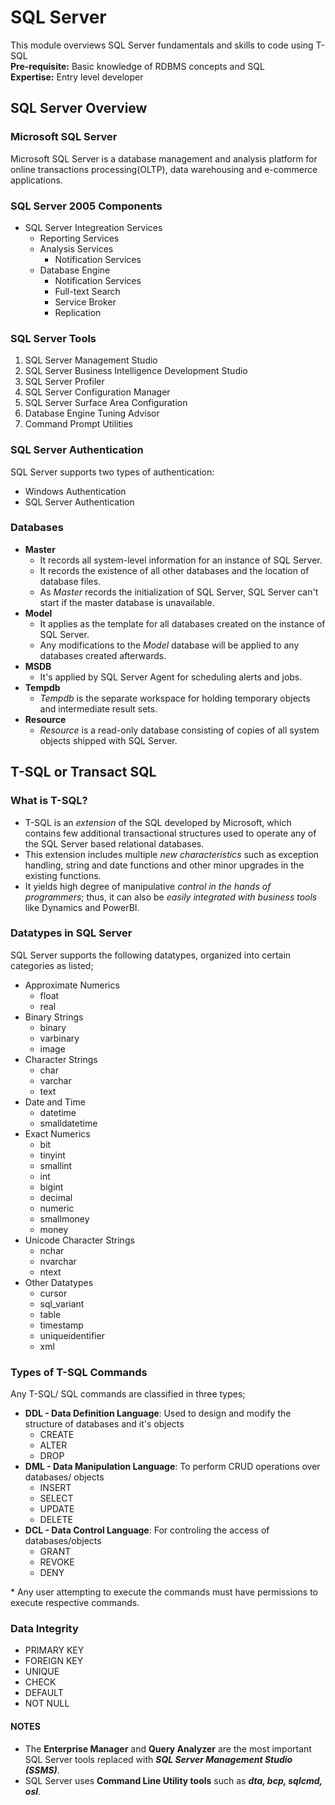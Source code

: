 # SQL Server
This module overviews SQL Server fundamentals and skills to code using T-SQL  
**Pre-requisite:** Basic knowledge of RDBMS concepts and SQL   
**Expertise:** Entry level developer  

## SQL Server Overview 

### Microsoft SQL Server
Microsoft SQL Server is a database management and analysis platform for online transactions processing(OLTP), data warehousing and e-commerce applications.  

### SQL Server 2005 Components
- SQL Server Integreation Services
  - Reporting Services
  - Analysis Services
    - Notification Services
  - Database Engine
    - Notification Services
    - Full-text Search
    - Service Broker
    - Replication  
    
### SQL Server Tools
1. SQL Server Management Studio
2. SQL Server Business Intelligence Development Studio
3. SQL Server Profiler
4. SQL Server Configuration Manager
5. SQL Server Surface Area Configuration
6. Database Engine Tuning Advisor
7. Command Prompt Utilities

### SQL Server Authentication
SQL Server supports two types of authentication:  
- Windows Authentication
- SQL Server Authentication

### Databases
  - **Master**
    - It records all system-level information for an instance of SQL Server.
    - It records the existence of all other databases and the location of database files.
    - As *Master* records the initialization of SQL Server, SQL Server can't start if the master database is unavailable. 
  - **Model**
    - It applies as the template for all databases created on the instance of SQL Server.
    - Any modifications to the *Model* database will be applied to any databases created afterwards.
  - **MSDB**
	- It's applied by SQL Server Agent for scheduling alerts and jobs.
  - **Tempdb**
	- *Tempdb* is the separate workspace for holding temporary objects and intermediate result sets.
  - **Resource**
	- *Resource* is a read-only database consisting of copies of all system objects shipped with SQL Server.

## T-SQL or Transact SQL

### What is T-SQL?  
  - T-SQL is an *extension* of the SQL developed by Microsoft, which contains few additional transactional structures used to operate any of the SQL Server based relational databases.
  - This extension includes multiple *new characteristics* such as exception handling, string and date functions and other minor upgrades in the existing functions.
  - It yields high degree of manipulative *control in the hands of programmers*; thus, it can also be *easily integrated with business tools* like Dynamics and PowerBI.

### Datatypes in SQL Server
SQL Server supports the following datatypes, organized into certain categories as listed;
- Approximate Numerics
	- float
	- real
- Binary Strings
	- binary
	- varbinary
	- image
- Character Strings
	- char
	- varchar
	- text
- Date and Time
	- datetime
	- smalldatetime
- Exact Numerics
	- bit
	- tinyint
	- smallint
	- int
	- bigint
	- decimal
	- numeric
	- smallmoney
	- money
- Unicode Character Strings
	- nchar
	- nvarchar
	- ntext
- Other Datatypes
	- cursor
	- sql_variant
	- table
	- timestamp
	- uniqueidentifier
	- xml

### Types of T-SQL Commands
Any T-SQL/ SQL commands are classified in three types;  
- **DDL - Data Definition Language**:  Used to design and modify the structure of databases and it's objects 
	- CREATE
	- ALTER
	- DROP
- **DML - Data Manipulation Language**: To perform CRUD operations over databases/ objects  
	- INSERT
	- SELECT
	- UPDATE
	- DELETE
- **DCL - Data Control Language**: For controling the access of databases/objects
	- GRANT
	- REVOKE
	- DENY

\* Any user attempting to execute the commands must have permissions to execute respective commands.

### Data Integrity
- PRIMARY KEY
- FOREIGN KEY
- UNIQUE
- CHECK
- DEFAULT
- NOT NULL

#### NOTES
- The **Enterprise Manager** and **Query Analyzer** are the most important SQL Server tools replaced with ***SQL Server Management Studio (SSMS)***.  
- SQL Server uses **Command Line Utility tools** such as ***dta, bcp, sqlcmd, osl***.
